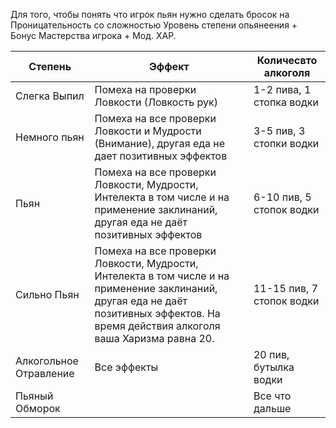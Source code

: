 Для того, чтобы понять что игрок пьян нужно сделать бросок на Проницательность со сложностью Уровень степени опьянеения + Бонус Мастерства игрока + Мод. ХАР.

| Степень                | Эффект                                                                                                                                                                                 | Количесвто алкоголя       |
| ---------------------- | -------------------------------------------------------------------------------------------------------------------------------------------------------------------------------------- | ------------------------- |
| Слегка Выпил           | Помеха на проверки Ловкости (Ловкость рук)                                                                                                                                             | 1-2 пива, 1 стопка водки  |
| Немного пьян           | Помеха на все проверки Ловкости и Мудрости (Внимание), другая еда не дает позитивных эффектов                                                                                          | 3-5 пив, 3 стопки водки   |
| Пьян                   | Помеха на все проверки Ловкости, Мудрости, Интелекта в том числе и на применение заклинаний, другая еда не даёт позитивных эффектов                                                    | 6-10 пив, 5 стопок водки  |
| Сильно Пьян            | Помеха на все проверки Ловкости, Мудрости, Интелекта в том числе и на применение заклинаний, другая еда не даёт позитивных эффектов. На время действия алкоголя ваша Харизма равна 20. | 11-15 пив, 7 стопок водки |
| Алкогольное Отравление | Все эффекты                                                                                                                                                                            | 20 пив, бутылка водки     |
| Пьяный Обморок         |                                                                                                                                                                                        | Все что дальше            |
